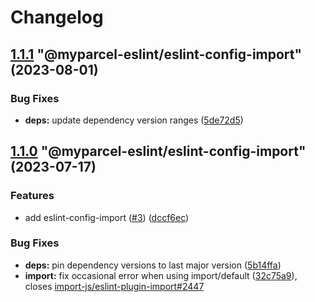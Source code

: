 # Changelog

<!-- MONODEPLOY:BELOW -->

## [1.1.1](https://github/myparcelnl/eslint/compare/@myparcel-eslint/eslint-config-import@1.1.0...@myparcel-eslint/eslint-config-import@1.1.1) "@myparcel-eslint/eslint-config-import" (2023-08-01)


### Bug Fixes

* **deps:** update dependency version ranges ([5de72d5](https://github/myparcelnl/eslint/commit/5de72d5238ff39c4b010926c159bcaeb4b8ccf53))




## [1.1.0](https://github/myparcelnl/eslint/compare/@myparcel-eslint/eslint-config-import@1.0.0...@myparcel-eslint/eslint-config-import@1.1.0) "@myparcel-eslint/eslint-config-import" (2023-07-17)


### Features

* add eslint-config-import ([#3](https://github/myparcelnl/eslint/issues/3)) ([dccf6ec](https://github/myparcelnl/eslint/commit/dccf6ecdb174ddb1e234960e01448df8017c699d))


### Bug Fixes

* **deps:** pin dependency versions to last major version ([5b14ffa](https://github/myparcelnl/eslint/commit/5b14ffa38c220bd614d46bfe61845c40e638255c))
* **import:** fix occasional error when using import/default ([32c75a9](https://github/myparcelnl/eslint/commit/32c75a99c3f8616e3f01b2a849d2724d11f7a8fe)), closes [import-js/eslint-plugin-import#2447](https://github/import-js/eslint-plugin-import/issues/2447)



